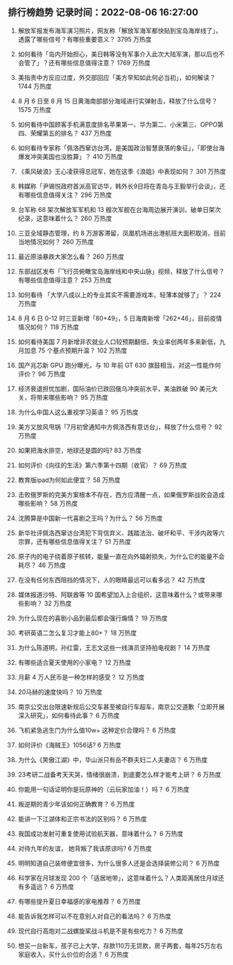 
## 排行榜趋势 记录时间：2022-08-06 16:27:00
  
  1. 解放军报发布海军演习照片，网友称「解放军海军都快贴到宝岛海岸线了」，透露了哪些信号？有哪些重要意义？ 3795 万热度
    
  2. 如何看待「岛内开始担心，美日韩等没有军事介入此次大陆军演，那以后也不会管了」？还有哪些信息值得注意？ 1769 万热度
    
  3. 美指责中方反应过度，外交部回应「美方早知如此何必当初」，如何解读？ 1744 万热度
    
  4. 8 月 6 日至 8 月 15 日黄海南部部分海域进行实弹射击，释放了什么信号？ 1575 万热度
    
  5. 如何看待中国顾客手机满意度排名苹果第一、华为第二、小米第三、OPPO第四、荣耀第五的排名？ 437 万热度
    
  6. 如何看待专家称「佩洛西窜访台湾，是美国政治智慧衰落的象征」，「即使台海爆发冲突美国也没胜算」？ 410 万热度
    
  7. 《乘风破浪》王心凌获得总冠军，她在这季《浪姐》中表现如何？ 301 万热度
    
  8. 韩媒称「尹锡悦政府首派高官访华，韩外长9日将在青岛与王毅举行会谈」，还有哪些信息值得关注？ 296 万热度
    
  9. 台军称 68 架次解放军军机和 13 艘次军舰在台海周边展开演训，破单日架次纪录，这意味着什么？ 260 万热度
    
  10. 三亚全域静态管理，约 8 万游客滞留，凤凰机场进出港航班大面积取消，目前当地情况如何？ 260 万热度
    
  11. 最近原油暴跌大家怎么看？ 260 万热度
    
  12. 东部战区发布「飞行员俯瞰宝岛海岸线和中央山脉」视频，释放了什么信号？有哪些信息值得注意？ 253 万热度
    
  13. 如何看待 「大学八成以上的专业其实不需要游戏本，轻薄本就够了」？ 224 万热度
    
  14. 8 月 6 日 0-12 时三亚新增「80+49」，5 日海南新增「262+46」，目前疫情情况如何？ 118 万热度
    
  15. 如何看待美国 7 月新增非农就业人口较预期翻倍，失业率创两年多来新低，九月加息 75 个基点预期升温？ 102 万热度
    
  16. 国产兆芯新 GPU 跑分曝光，与 10 年前 GT 630 旗鼓相当，对这一性能作何评价？ 96 万热度
    
  17. 经济衰退担忧加剧，国际油价已跌回俄乌冲突前水平，美油跌破 90 美元大关，将带来哪些影响？ 95 万热度
    
  18. 为什么中国人这么重视学习英语？ 95 万热度
    
  19. 美方又放风甩锅「7月初曾通知中方佩洛西有意访台」，释放了什么信号？ 92 万热度
    
  20. 如果把海水排空，地球还是圆的吗? 83 万热度
    
  21. 如何评价《向往的生活》第六季第十四期（收官）？ 69 万热度
    
  22. 教育版ipad为何如此便宜？ 58 万热度
    
  23. 击败俄罗斯的完美方案根本不存在，西方应清醒一点，如果俄罗斯战败会造成哪些影响？ 58 万热度
    
  24. 沈腾算是中国新一代喜剧之王吗？为什么？ 56 万热度
    
  25. 新华社评佩洛西窜访台湾犯下背信弃义、践踏法治、破坏和平、干涉内政等六宗罪，还有哪些信息值得关注？ 51 万热度
    
  26. 原子内的电子绕着原子核转，能量一直在向外辐射损失，为什么它的能量不会耗尽？ 46 万热度
    
  27. 在没有任何东西阻挡的情况下，人的眼睛最远可以看多远？ 42 万热度
    
  28. 媒体报道沙特、阿联酋等 10 国希望加入上合组织，这意味着什么？或带来哪些影响？ 32 万热度
    
  29. 为什么现在的喜剧小品到最后都会强行煽情？ 19 万热度
    
  30. 考研英语二怎么复习才能上80+？ 18 万热度
    
  31. 为什么陈道明，孙红雷，王志文这些一线演员坚持拍电视剧？ 14 万热度
    
  32. 有哪些适合夏天使用的小家电？ 12 万热度
    
  33. 月薪 4 万人民币是一种怎样的感受？ 12 万热度
    
  34. 20马赫的速度快吗？ 10 万热度
    
  35. 南京公交出台限速新规后公交车甚至被自行车超车，南京公交道歉「立即开展深入研究」，如何看待此事？ 6 万热度
    
  36. 飞机紧急逃生门为什么值10w+ 这种定价合理吗？ 6 万热度
    
  37. 如何评价《海贼王》1056话? 6 万热度
    
  38. 为什么《笑傲江湖》中，华山派只有岳不群夫妇二人夫妻店？ 6 万热度
    
  39. 23考研二战备考天天哭，情绪很崩溃，到底要怎么样才能考上研？ 6 万热度
    
  40. 你能用一句话证明你是玩原神的（云玩家加油！）吗？ 6 万热度
    
  41. 叛逆期的青少年该如何正确教育？ 6 万热度
    
  42. 能讲一下江湖体和正宗书法的区别吗？ 6 万热度
    
  43. 我国成功发射可重复使用试验航天器，意味着什么？ 6 万热度
    
  44. 对待九年的友谊， 她背叛了我该原谅吗? 6 万热度
    
  45. 明明知道自己装修便宜很多，为什么很多人还是会选择装修公司？ 6 万热度
    
  46. 科学家在月球发现 200 个「适居地带」，这意味着什么？人类距离居住月球还有多遥远？ 6 万热度
    
  47. 有哪些提升夏日幸福感的家电推荐？ 6 万热度
    
  48. 能告诉我怎样可以不在意别人对自己的看法吗？ 6 万热度
    
  49. 现代自行高炮对二战螺旋桨战斗机是不是有些吃力？ 6 万热度
    
  50. 想买一台新车，孩子已上大学，存款110万无贷款，房子两套，每年25万左右家庭收入，买什么价位的合适？ 6 万热度
    